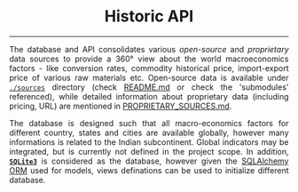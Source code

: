 <h1 align = "center">Historic API</h1>

---

<div align = "justify">

The database and API consolidates various *open-source* and *proprietary* data sources to provide a 360° view about the world macroeconomics factors -
like conversion rates, commodity historical price, import-export price of various raw materials etc. Open-source data is available under [`./sources`](./sources)
directory (check [README.md](./sources/README.md) or check the 'submodules' referenced), while detailed information about proprietary data (including pricing, URL)
are mentioned in [PROPRIETARY_SOURCES.md](./sources/PROPRIETARY_SOURCES.md).

The database is designed such that all macro-economics factors for different country, states and cities are available globally, however many informations is related
to the Indian subcontinent. Global indicators may be integrated, but is currently not defined in the project scope. In addition,
[**`SQLite3`**](https://www.sqlite.org/index.html) is considered as the database, however given the [SQLAlchemy ORM](https://docs.sqlalchemy.org/en/20/orm/) used
for models, views definations can be used to initialize different database.

</div>
